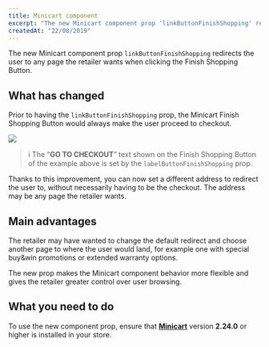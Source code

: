 ```yaml
---
title: Minicart component 
excerpt: "The new Minicart component prop 'linkButtonFinishShopping' redirects the user to any page the retailer wants when clicking the Finish Shopping Button."
createdAt: "22/08/2019"
---
```


The new Minicart component prop `linkButtonFinishShopping` redirects the user to any page the retailer wants when clicking the Finish Shopping Button.

## What has changed

Prior to having the  `linkButtonFinishShopping` prop, the Minicart Finish Shopping Button would always make the user proceed to checkout.

![](https://user-images.githubusercontent.com/52087100/63535533-0a8d4d00-c4e8-11e9-8e37-28e5990e8b5d.png)

> ℹ️ The “__GO TO CHECKOUT__” text shown on the Finish Shopping Button of the example above is set by the `labelButtonFinishShopping` prop.

Thanks to this improvement, you can now set a different address to redirect the user to, without necessarily having to be the checkout. The address may be any page the retailer wants.

## Main advantages

The retailer may have wanted to change the default redirect and choose another page to where the user would land, for example one with special buy&win promotions or extended warranty options.

The new prop makes the Minicart component behavior more flexible and gives the retailer greater control over user browsing.

## What you need to do

To use the new component prop, ensure that [__Minicart__](https://github.com/vtex-apps/minicart) version __2.24.0__ or higher is installed in your store.
